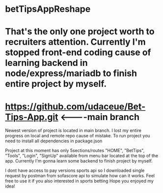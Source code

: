 # betTipsAppReshape

# That's the only one project worth to recruiters attention. Currently I'm stopped front-end coding cause of learning backend in node/express/mariadb to finish entire project by myself.
# https://github.com/udaceue/Bet-Tips-App.git <----main branch

Newest version of project is located in main branch. I lost my entire progress on local and remote repo cause of mistake. To run project you need to install all dependencies in package.json

Project at this moment has only 5sections/routes "HOME", "BetTips", "Tools", "Login", "SignUp" available from menu bar located at the top of the app. Currently I'm gonna learn some backend to finish project by myself.

I dont have access to pay versions sports api so I downloaded single request by postman from sofascore api to simulate how can it works. Feel free to use it if you also interested in sports betting Hope you enjoyed my idea!
